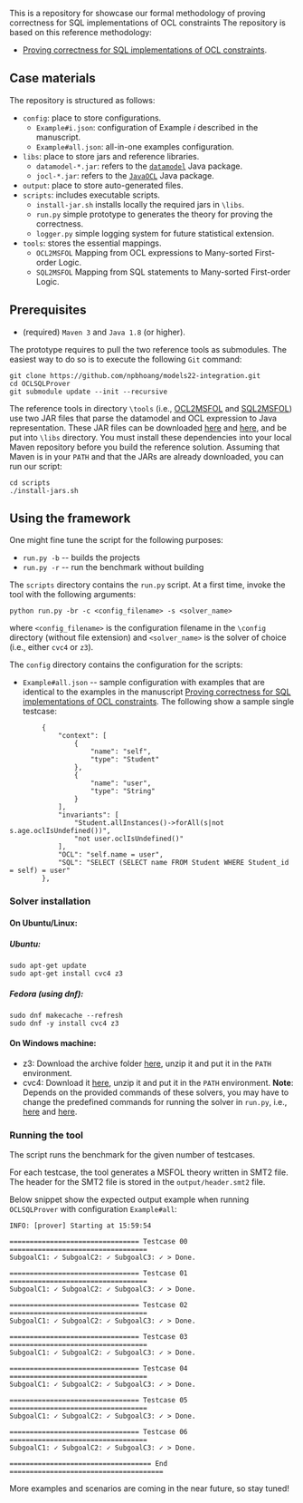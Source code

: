 This is a repository for showcase our formal methodology of proving correctness for SQL implementations of OCL constraints
The repository is based on this reference methodology:

* [Proving correctness for SQL implementations of OCL constraints]().

## Case materials

The repository is structured as follows:

* `config`: place to store configurations.
  * `Example#i.json`: configuration of Example *i* described in the manuscript.
  * `Example#all.json`: all-in-one examples configuration.
* `libs`: place to store jars and reference libraries.
  * `datamodel-*.jar`: refers to the [`datamodel`](https://github.com/MoDELSVGU/datamodel) Java package.
  * `jocl-*.jar`: refers to the [`JavaOCL`](https://github.com/MoDELSVGU/JavaOCL) Java package.
* `output`: place to store auto-generated files.
* `scripts`: includes executable scripts.
  * `install-jar.sh` installs locally the required jars in `\libs`.
  * `run.py` simple prototype to generates the theory for proving the correctness.
  * `logger.py` simple logging system for future statistical extension.
* `tools`: stores the essential mappings.
  * `OCL2MSFOL` Mapping from OCL expressions to Many-sorted First-order Logic.
  * `SQL2MSFOL` Mapping from SQL statements to Many-sorted First-order Logic.

## Prerequisites

- (required) `Maven 3` and `Java 1.8` (or higher).

The prototype requires to pull the two reference tools as submodules.
The easiest way to do so is to execute the following `Git` command:
```
git clone https://github.com/npbhoang/models22-integration.git
cd OCLSQLProver
git submodule update --init --recursive
```

The reference tools in directory `\tools` (i.e., [OCL2MSFOL](https://github.com/models22-submission54/OCL2MSFOL) and [SQL2MSFOL](https://github.com/models22-submission54/SQL2MSFOL)) use two JAR files that parse the datamodel and OCL expression to Java representation. 
These JAR files can be downloaded [here](https://github.com/models22-submission54/dm2schema/releases/tag/v1.0) and [here](https://github.com/models22-submission54/JavaOCL/releases/tag/v1.0), and be put into `\libs` directory.
You must install these dependencies into your local Maven repository before you build the reference solution.
Assuming that Maven is in your `PATH` and that the JARs are already downloaded, you can run our script:
```
cd scripts
./install-jars.sh
```

## Using the framework

One might fine tune the script for the following purposes:
* `run.py -b` -- builds the projects
* `run.py -r` -- run the benchmark without building

The `scripts` directory contains the `run.py` script.
At a first time, invoke the tool with the following arguments:
```
python run.py -br -c <config_filename> -s <solver_name>
```
where `<config_filename>` is the configuration filename in the `\config` directory (without file extension)
and `<solver_name>` is the solver of choice (i.e., either `cvc4` or `z3`).

The `config` directory contains the configuration for the scripts:
* `Example#all.json` -- sample configuration with examples that are identical to the examples in the manuscript [Proving correctness for SQL implementations of OCL constraints](). The following show a sample single testcase:
```
        {
            "context": [
                {
                    "name": "self",
                    "type": "Student"
                },
                {
                    "name": "user",
                    "type": "String"
                }
            ],
            "invariants": [
                "Student.allInstances()->forAll(s|not s.age.oclIsUndefined())",
                "not user.oclIsUndefined()"
            ],
            "OCL": "self.name = user", 
            "SQL": "SELECT (SELECT name FROM Student WHERE Student_id = self) = user"
        },
```

### Solver installation
#### On Ubuntu/Linux:
##### Ubuntu:
```
sudo apt-get update
sudo apt-get install cvc4 z3
```
##### Fedora (using dnf):
```
sudo dnf makecache --refresh
sudo dnf -y install cvc4 z3
```
#### On Windows machine:
- z3: Download the archive folder [here](https://github.com/Z3Prover/z3/releases/tag/z3-4.8.17), unzip it and put it in the `PATH` environment.
- cvc4: Download it [here](https://cvc4.cs.stanford.edu/downloads/builds/win64-opt/), unzip it and put it in the `PATH` environment.
**Note**: Depends on the provided commands of these solvers, you may have to change the predefined commands for running the solver in `run.py`, i.e., [here](https://github.com/models22-submission54/OCLSQLProver/blob/main/scripts/run.py#L155) and [here](https://github.com/models22-submission54/OCLSQLProver/blob/main/scripts/run.py#L176).

### Running the tool

The script runs the benchmark for the given number of testcases.

For each testcase, the tool generates a MSFOL theory written in SMT2 file. 
The header for the SMT2 file is stored in the `output/header.smt2` file.

Below snippet show the expected output example when running `OCLSQLProver` with configuration `Example#all`:
```
INFO: [prover] Starting at 15:59:54

================================ Testcase 00 ==================================
SubgoalC1: ✓ SubgoalC2: ✓ SubgoalC3: ✓ > Done.                                     

================================ Testcase 01 ==================================
SubgoalC1: ✓ SubgoalC2: ✓ SubgoalC3: ✓ > Done.                                     

================================ Testcase 02 ==================================
SubgoalC1: ✓ SubgoalC2: ✓ SubgoalC3: ✓ > Done.                                     

================================ Testcase 03 ==================================
SubgoalC1: ✓ SubgoalC2: ✓ SubgoalC3: ✓ > Done.                                     

================================ Testcase 04 ==================================
SubgoalC1: ✓ SubgoalC2: ✓ SubgoalC3: ✓ > Done.                                     

================================ Testcase 05 ==================================
SubgoalC1: ✓ SubgoalC2: ✓ SubgoalC3: ✓ > Done.                                     

================================ Testcase 06 ==================================
SubgoalC1: ✓ SubgoalC2: ✓ SubgoalC3: ✓ > Done.                                     

=================================== End ======================================
```

More examples and scenarios are coming in the near future, so stay tuned!

